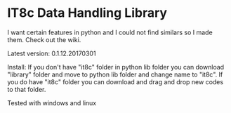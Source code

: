 # IT8c Data Handling Library
I want certain features in python and I could not find similars so I made them. Check out the wiki.

Latest version: 0.1.12.20170301

Install: If you don't have "it8c" folder in python lib folder you can download "library" folder and move to python lib folder and change name to "it8c". If you do have "it8c" folder you can download and drag and drop new codes to that folder.

Tested with windows and linux
